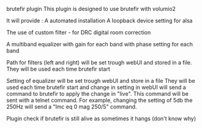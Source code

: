 brutefir plugin
This plugin is designed to use brutefir with volumio2

It will provide :
A automated installation
A loopback device setting for alsa

The use of custom filter - for DRC digital room correction

A multiband equalizer
	with gain for each band
	with phase setting for each band

Path for filters (left and right) will be set trough webUI and stored in a file.
They will be used each time brutefir start

Setting of equalizer will be set trough webUI and store in a file
They will be used each time brutefir start and change in setting in webUI will send a command to brutefir to apply the change in "live".
This command will be sent with a telnet command.
For example, changing the setting of 5db the 250Hz will send a "lmc eq 0 mag 250/5" command.

Plugin check if brutefir is still alive as sometimes it hangs (don't know why)

